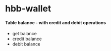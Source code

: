 # hbb-wallet
 
#### Table balance - with credit and debit operations
- get balance
- credit balance
- debit balance
